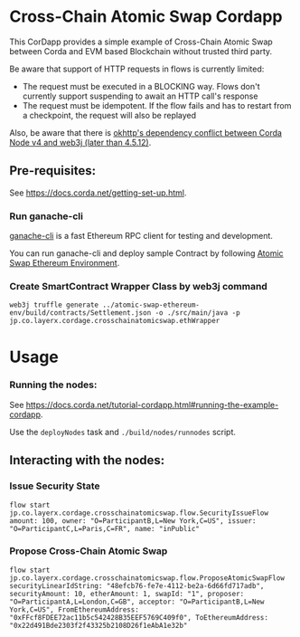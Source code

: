 # Cross-Chain Atomic Swap Cordapp
This CorDapp provides a simple example of Cross-Chain Atomic Swap between Corda and EVM based Blockchain without trusted third party.

Be aware that support of HTTP requests in flows is currently limited:

- The request must be executed in a BLOCKING way. Flows don't currently support suspending to await an HTTP call's response
- The request must be idempotent. If the flow fails and has to restart from a checkpoint, the request will also be replayed

Also, be aware that there is [okhttp's dependency conflict between Corda Node v4 and web3j (later than 4.5.12)](https://github.com/web3j/web3j/issues/1167).


## Pre-requisites:
  
See https://docs.corda.net/getting-set-up.html.

### Run ganache-cli
[ganache-cli](https://github.com/trufflesuite/ganache-cli) is a fast Ethereum RPC client for testing and development.

You can run ganache-cli and deploy sample Contract by following [Atomic Swap Ethereum Environment](../atomic-swap-ethereum-env/README.md).

### Create SmartContract Wrapper Class by web3j command
 
 ```
 web3j truffle generate ../atomic-swap-ethereum-env/build/contracts/Settlement.json -o ./src/main/java -p jp.co.layerx.cordage.crosschainatomicswap.ethWrapper
 ```

# Usage

### Running the nodes:

See https://docs.corda.net/tutorial-cordapp.html#running-the-example-cordapp.

Use the `deployNodes` task and `./build/nodes/runnodes` script.

## Interacting with the nodes:

### Issue Security State
```
flow start jp.co.layerx.cordage.crosschainatomicswap.flow.SecurityIssueFlow amount: 100, owner: "O=ParticipantB,L=New York,C=US", issuer: "O=ParticipantC,L=Paris,C=FR", name: "inPublic"
```

### Propose Cross-Chain Atomic Swap
```
flow start jp.co.layerx.cordage.crosschainatomicswap.flow.ProposeAtomicSwapFlow securityLinearIdString: "48efcb76-fe7e-4112-be2a-6d66fd717adb", securityAmount: 10, etherAmount: 1, swapId: "1", proposer: "O=ParticipantA,L=London,C=GB", acceptor: "O=ParticipantB,L=New York,C=US", FromEthereumAddress: "0xFFcf8FDEE72ac11b5c542428B35EEF5769C409f0", ToEthereumAddress: "0x22d491Bde2303f2f43325b2108D26f1eAbA1e32b"
```
